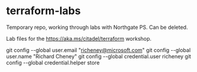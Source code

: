 # terraform-labs

Temporary repo, working through labs with Northgate PS.  Can be deleted.

Lab files for the <https://aka.ms/citadel/terraform> workshop.

git config --global user.email "richeney@microsoft.com"
git config --global user.name "Richard Cheney"
git config --global credential.user richeney
git config --global credential.helper store
